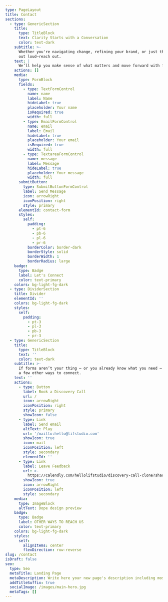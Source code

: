 ```yaml
---
type: PageLayout
title: Contact
sections:
  - type: GenericSection
    title:
      type: TitleBlock
      text: Clarity Starts with a Conversation
      color: text-dark
    subtitle: >-
      Whether you're navigating change, refining your brand, or just thinking
      out loud—reach out.
    text: |
      We’ll help you make sense of what matters and move forward with focus.
    actions: []
    media:
      type: FormBlock
      fields:
        - type: TextFormControl
          name: name
          label: Name
          hideLabel: true
          placeholder: Your name
          isRequired: true
          width: full
        - type: EmailFormControl
          name: email
          label: Email
          hideLabel: true
          placeholder: Your email
          isRequired: true
          width: full
        - type: TextareaFormControl
          name: message
          label: Message
          hideLabel: true
          placeholder: Your message
          width: full
      submitButton:
        type: SubmitButtonFormControl
        label: Send Message
        icon: arrowRight
        iconPosition: right
        style: primary
      elementId: contact-form
      styles:
        self:
          padding:
            - pt-6
            - pb-6
            - pl-6
            - pr-6
          borderColor: border-dark
          borderStyle: solid
          borderWidth: 1
          borderRadius: large
    badge:
      type: Badge
      label: Let's Connect
      color: text-primary
    colors: bg-light-fg-dark
  - type: DividerSection
    title: Divider
    elementId: ''
    colors: bg-light-fg-dark
    styles:
      self:
        padding:
          - pt-3
          - pl-3
          - pb-3
          - pr-3
  - type: GenericSection
    title:
      type: TitleBlock
      text: ''
      color: text-dark
    subtitle: >-
      If forms aren’t your thing — or you already know what you need — here are
      a few other ways to connect.
    text: ''
    actions:
      - type: Button
        label: Book a Discovery Call
        url: /
        icon: arrowRight
        iconPosition: right
        style: primary
        showIcon: false
      - type: Link
        label: Send email
        altText: Play
        url: '/mailto:hello@lifstudio.com'
        showIcon: true
        icon: mail
        iconPosition: left
        style: secondary
        elementId: ''
      - type: Link
        label: Leave Feedback
        url: >-
          https://calendly.com/hellolifstudio/discovery-call-clone?share_attribution=expiring_link
        showIcon: true
        icon: arrowRight
        iconPosition: left
        style: secondary
    media:
      type: ImageBlock
      altText: Dope design preview
    badge:
      type: Badge
      label: OTHER WAYS TO REACH US
      color: text-primary
    colors: bg-light-fg-dark
    styles:
      self:
        alignItems: center
        flexDirection: row-reverse
slug: /contact
isDraft: false
seo:
  type: Seo
  metaTitle: Landing Page
  metaDescription: Write here your new page's description including most relevant keywords.
  addTitleSuffix: true
  socialImage: /images/main-hero.jpg
  metaTags: []
---
```

